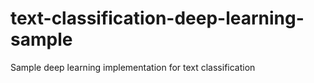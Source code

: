 # text-classification-deep-learning-sample
Sample deep learning implementation for text classification
